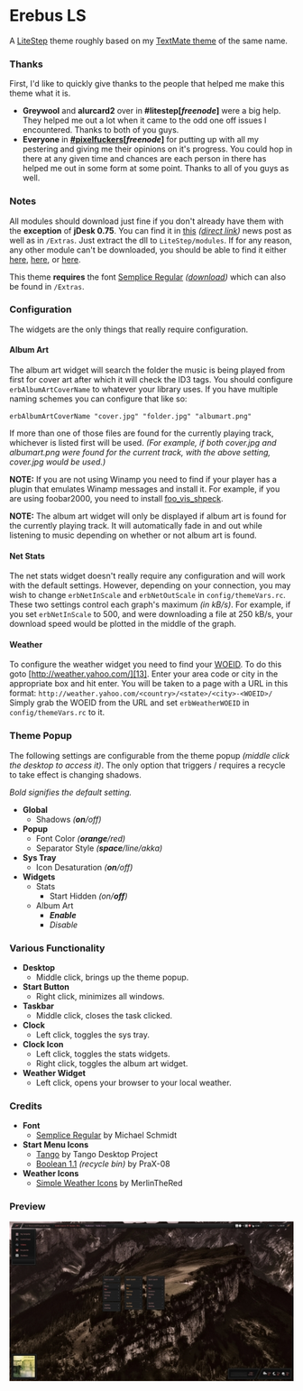 # Erebus LS

A [LiteStep][1] theme roughly based on my [TextMate theme][2] of the same name.


### Thanks

First, I'd like to quickly give thanks to the people that helped me make this theme what it is.

+ __Greywool__ and __alurcard2__ over in __#litestep[___freenode___]__ were a big help. They helped me out a lot when it came to the odd one off issues I encountered. Thanks to both of you guys.
+ __Everyone__ in __[#pixelfuckers][3][___freenode___]__ for putting up with all my pestering and giving me their opinions on it's progress. You could hop in there at any given time and chances are each person in there has helped me out in some form at some point. Thanks to all of you guys as well.


### Notes

All modules should download just fine if you don't already have them with the __exception__ of __jDesk 0.75__. You can find it in [this][4] _([direct link][5])_ news post as well as in `/Extras`. Just extract the dll to `LiteStep/modules`. If for any reason, any other module can't be downloaded, you should be able to find it either [here][6], [here][7], or [here][8].

This theme __requires__ the font [Semplice Regular][9] _([download][10])_ which can also be found in `/Extras`.


### Configuration

The widgets are the only things that really require configuration.

#### Album Art

The album art widget will search the folder the music is being played from first for cover art after which it will check the ID3 tags. You should configure `erbAlbumArtCoverName` to whatever your library uses. If you have multiple naming schemes you can configure that like so:

    erbAlbumArtCoverName "cover.jpg" "folder.jpg" "albumart.png"

If more than one of those files are found for the currently playing track, whichever is listed first will be used. _(For example, if both cover.jpg and albumart.png were found for the current track, with the above setting, cover.jpg would be used.)_

__NOTE:__ If you are not using Winamp you need to find if your player has a plugin that emulates Winamp messages and install it. For example, if you are using foobar2000, you need to install [foo_vis_shpeck][11].

__NOTE:__ The album art widget will only be displayed if album art is found for the currently playing track. It will automatically fade in and out while listening to music depending on whether or not album art is found.

#### Net Stats

The net stats widget doesn't really require any configuration and will work with the default settings. However, depending on your connection, you may wish to change `erbNetInScale` and `erbNetOutScale` in `config/themeVars.rc`. These two settings control each graph's maximum _(in kB/s)_. For example, if you set `erbNetInScale` to 500, and were downloading a file at 250 kB/s, your download speed would be plotted in the middle of the graph.

#### Weather

To configure the weather widget you need to find your [WOEID][12]. To do this goto [http://weather.yahoo.com/][13]. Enter your area code or city in the appropriate box and hit enter. You will be taken to a page with a URL in this format: `http://weather.yahoo.com/<country>/<state>/<city>-<WOEID>/` Simply grab the WOEID from the URL and set `erbWeatherWOEID` in `config/themeVars.rc` to it.


### Theme Popup

The following settings are configurable from the theme popup _(middle click the desktop to access it)_. The only option that triggers / requires a recycle to take effect is changing shadows.

_Bold signifies the default setting._

+ __Global__
    + Shadows _(__on__/off)_
+ __Popup__
    + Font Color _(__orange__/red)_
    + Separator Style _(__space__/line/akka)_
+ __Sys Tray__
    + Icon Desaturation _(__on__/off)_
+ __Widgets__
    + Stats
        + Start Hidden _(on/__off__)_
    + Album Art
        + ___Enable___
        + _Disable_


### Various Functionality

+ __Desktop__
    + Middle click, brings up the theme popup.
+ __Start Button__
    + Right click, minimizes all windows.
+ __Taskbar__
    + Middle click, closes the task clicked.
+ __Clock__
    + Left click, toggles the sys tray.
+ __Clock Icon__
    + Left click, toggles the stats widgets.
    + Right click, toggles the album art widget.
+ __Weather Widget__
    + Left click, opens your browser to your local weather.


### Credits

+ __Font__
    + [Semplice Regular][9] by Michael Schmidt
+ __Start Menu Icons__
    + [Tango][14] by Tango Desktop Project
    + [Boolean 1.1][15] _(recycle bin)_ by PraX-08
+ __Weather Icons__
    + [Simple Weather Icons][16] by MerlinTheRed


### Preview

[![Preview][100]][17]


[1]: http://www.litestep.net/
[2]: http://github.com/Anomareh/Erebus.tmTheme
[3]: http://pixelfuckers.org/
[4]: http://www.ls-universe.ls-themes.org/comment.php?comment.news.550
[5]: http://dl.dropbox.com/u/51925/LiteStep/jDesk-0.75.zip
[6]: http://xdocs.ls-universe.ls-themes.org/doku.php?id=litestep:modules:modules
[7]: http://www.ls-themes.org/modules/
[8]: http://www.modules.shellfront.org/
[9]: http://www.style-force.net/work/type/pixelfonts
[10]: http://www.style-force.net/pixelfonts/semp_reg.zip
[11]: http://www.foobar2000.org/components/view/foo_vis_shpeck
[12]: http://developer.yahoo.com/geo/geoplanet/guide/concepts.html
[13]: http://weather.yahoo.com/
[14]: http://tango.freedesktop.org/
[15]: http://prax-08.deviantart.com/art/Boolean-1-1-166457851
[16]: http://merlinthered.deviantart.com/art/plain-weather-icons-157162192
[17]: http://github.com/Anomareh/Erebus-LS/raw/master/Extras/Screens/full.jpg

[100]: https://github.com/Anomareh/Erebus-LS/raw/master/Extras/Screens/thumb.jpg